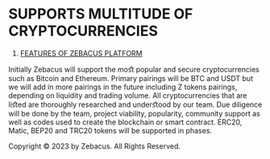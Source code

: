 # SUPPORTS MULTITUDE OF CRYPTOCURRENCIES

1. [FEATURES OF ZEBACUS PLATFORM](broken-reference)

Initially Zebacus will support the moﬆ popular and secure cryptocurrencies such as Bitcoin and Ethereum. Primary pairings will be BTC and USDT but we will add in more pairings in the future including Z tokens pairings, depending on liquidity and trading volume. All cryptocurrencies that are liﬆed are thoroughly researched and underﬆood by our team. Due diligence will be done by the team, project viability, popularity, community support as well as codes used to create the blockchain or smart contract. ERC20, Matic, BEP20 and TRC20 tokens will be supported in phases.



Copyright © 2023 by Zebacus. All Rights Reserved.
